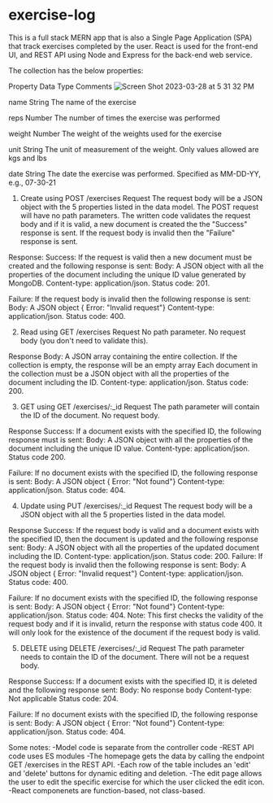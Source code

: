 # exercise-log

This is a full stack MERN app that is also a Single Page Application (SPA) that track exercises completed by the user. React is used for the front-end
UI, and REST API using Node and Express for the back-end web service. 

The collection has the below properties: 

Property	Data Type	Comments
![Screen Shot 2023-03-28 at 5 31 32 PM](https://user-images.githubusercontent.com/126367511/228371458-ef9d9a39-bd84-497f-8318-203074c647b1.png)

name	    String	  The name of the exercise

reps	    Number	  The number of times the exercise was performed

weight	  Number	  The weight of the weights used for the exercise

unit	    String	  The unit of measurement of the weight. Only values allowed are kgs and lbs

date	    String 	  The date the exercise was performed. Specified as MM-DD-YY, e.g., 07-30-21


1. Create using POST /exercises
Request
The request body will be a JSON object with the 5 properties listed in the data model.
The POST request will have no path parameters.
The written code validates the request body and if it is valid, a new document is created the the "Success" response is sent. If the request body is invalid then the "Failure" response is sent.

Response: 
Success: If the request is valid then a new document must be created and the following response is sent:
  Body: A JSON object with all the properties of the document including the unique ID value generated by MongoDB.
  Content-type: application/json.
  Status code: 201.

Failure: If the request body is invalid then the following response is sent:
  Body: A JSON object { Error: "Invalid request"}
  Content-type: application/json.
  Status code: 400.

2. Read using GET /exercises
Request
No path parameter.
No request body (you don't need to validate this).

Response
Body: A JSON array containing the entire collection.
  If the collection is empty, the response will be an empty array
  Each document in the collection must be a JSON object with all the properties of the document including the ID.
Content-type: application/json.
Status code: 200.

3. GET using GET /exercises/:_id
Request
The path parameter will contain the ID of the document.
No request body.

Response
Success: If a document exists with the specified ID, the following response must is sent:
  Body: A JSON object with all the properties of the document including the unique ID value.
  Content-type: application/json.
  Status code 200.

Failure:  If no document exists with the specified ID, the following response is sent:
  Body: A JSON object { Error: "Not found"}
  Content-type: application/json.
  Status code: 404.


4. Update using PUT /exercises/:_id
Request
The request body will be a JSON object with all the 5 properties listed in the data model.

Response
Success: If the request body is valid and a document exists with the specified ID, then the document is updated and the following response sent: 
  Body: A JSON object with all the properties of the updated document including the ID.
  Content-type: application/json.
  Status code: 200.
Failure: If the request body is invalid then the following response is sent:
  Body: A JSON object { Error: "Invalid request"}
  Content-type: application/json.
  Status code: 400.
  
Failure:  If no document exists with the specified ID, the following response is sent:
  Body: A JSON object { Error: "Not found"}
  Content-type: application/json.
  Status code: 404.
Note: This first checks the validity of the request body and if it is invalid, return the response with status code 400. It will only look for the existence of the document if the request body is valid.

5. DELETE using DELETE /exercises/:_id
Request
The path parameter needs to contain the ID of the document.
There will not be a request body.

Response
Success: If a document exists with the specified ID, it is deleted and the following response sent:
  Body: No response body
  Content-type: Not applicable
  Status code: 204.
  
Failure: If no document exists with the specified ID, the following response is sent:
  Body: A JSON object { Error: "Not found"}
  Content-type: application/json.
  Status code: 404.
  

Some notes: 
-Model code is separate from the controller code
-REST API code uses ES modules
-The homepage gets the data by calling the endpoint GET /exercises in the REST API.
-Each row of the table includes an 'edit' and 'delete' buttons for dynamic editing and deletion. 
-The edit page allows the user to edit the specific exercise for which the user clicked the edit icon.
-React componenets are function-based, not class-based. 
